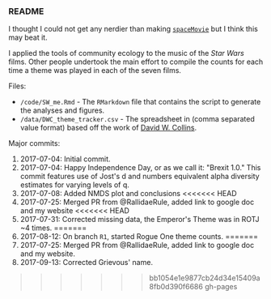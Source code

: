 ### README

I thought I could not get any nerdier than making [`spaceMovie`](https://github.com/butterflyology/spaceMovie) but I think this may beat it.

I applied the tools of community ecology to the music of the *Star Wars* films. Other people undertook the main effort to compile the counts for each time a theme was played in each of the seven films.

Files:

* `/code/SW_me.Rmd` - The `RMarkdown` file that contains the script to generate the analyses and figures.
* `/data/DWC_theme_tracker.csv` - The spreadsheet in (comma separated value format) based off the work of [David W. Collins](https://twitter.com/DavidWCollins?ref_src=twsrc%5Egoogle%7Ctwcamp%5Eserp%7Ctwgr%5Eauthor).


Major commits:

1. 2017-07-04: Initial commit.
1. 2017-07-04: Happy Independence Day, or as we call it: "Brexit 1.0." This commit features use of Jost's d and numbers equivalent alpha diversity estimates for varying levels of q.
1. 2017-07-08: Added NMDS plot and conclusions
<<<<<<< HEAD
1. 2017-07-25: Merged PR from @RallidaeRule, added link to google doc and my website
<<<<<<< HEAD
1. 2017-07-31: Corrected missing data, the Emperor's Theme was in ROTJ ~4 times. 
=======
1. 2017-08-12: On branch `R1`, started Rogue One theme counts. 
=======
1. 2017-07-25: Merged PR from @RallidaeRule, added link to google doc and my website.
1. 2017-09-13: Corrected Grievous' name.
>>>>>>> bb1054e1e9877cb24d34e15409a8fb0d390f6686
>>>>>>> gh-pages
